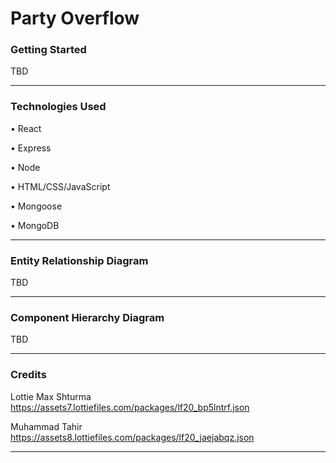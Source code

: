 # Party Overflow

### Getting Started

TBD

---

### Technologies Used

• React

• Express

• Node

• HTML/CSS/JavaScript

• Mongoose

• MongoDB

---

### Entity Relationship Diagram

TBD

---

### Component Hierarchy Diagram

TBD

---

### Credits


Lottie
Max Shturma
https://assets7.lottiefiles.com/packages/lf20_bp5lntrf.json


Muhammad Tahir
https://assets8.lottiefiles.com/packages/lf20_jaejabqz.json

---




<!-- Image by <a href="https://pixabay.com/users/wanderercreative-855399/?utm_source=link-attribution&amp;utm_medium=referral&amp;utm_campaign=image&amp;utm_content=973460">Stephanie Edwards</a> from <a href="https://pixabay.com/?utm_source=link-attribution&amp;utm_medium=referral&amp;utm_campaign=image&amp;utm_content=973460">Pixabay</a> -->







